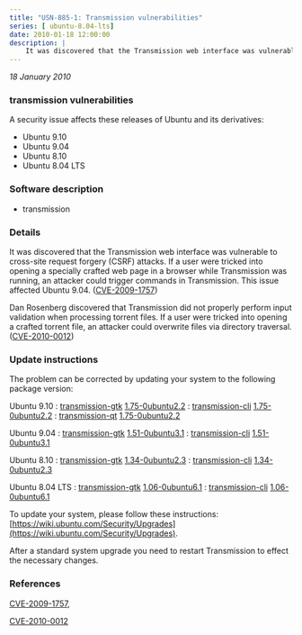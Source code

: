 ```yaml
---
title: "USN-885-1: Transmission vulnerabilities"
series: [ ubuntu-8.04-lts]
date: 2010-01-18 12:00:00
description: |
    It was discovered that the Transmission web interface was vulnerable to cross-site request forgery (CSRF) attacks. If a user were tricked into opening a specially crafted web page in a browser while Transmission was running, an attacker could trigger commands in Transmission. This issue affected Ubuntu 9.04. ([CVE-2009-1757](http://people.ubuntu.com/~ubuntu-security/cve/CVE-2009-1757))
--- 
```

 
 

*18 January 2010*

### transmission vulnerabilities

A security issue affects these releases of Ubuntu and its derivatives:

* Ubuntu 9.10
* Ubuntu 9.04
* Ubuntu 8.10
* Ubuntu 8.04 LTS

### Software description

* transmission 

### Details

It was discovered that the Transmission web interface was vulnerable to cross-site request forgery (CSRF) attacks. If a user were tricked into opening a specially crafted web page in a browser while Transmission was running, an attacker could trigger commands in Transmission. This issue affected Ubuntu 9.04. ([CVE-2009-1757](http://people.ubuntu.com/~ubuntu-security/cve/CVE-2009-1757))

Dan Rosenberg discovered that Transmission did not properly perform input validation when processing torrent files. If a user were tricked into opening a crafted torrent file, an attacker could overwrite files via directory traversal. ([CVE-2010-0012](http://people.ubuntu.com/~ubuntu-security/cve/CVE-2010-0012)) 

### Update instructions

The problem can be corrected by updating your system to the following package version:

Ubuntu 9.10
 : [transmission-gtk](https://launchpad.net/ubuntu/+source/transmission) <span> [1.75-0ubuntu2.2](https://launchpad.net/ubuntu/+source/transmission/1.75-0ubuntu2.2) </span> 
 : [transmission-cli](https://launchpad.net/ubuntu/+source/transmission) <span> [1.75-0ubuntu2.2](https://launchpad.net/ubuntu/+source/transmission/1.75-0ubuntu2.2) </span> 
 : [transmission-qt](https://launchpad.net/ubuntu/+source/transmission) <span> [1.75-0ubuntu2.2](https://launchpad.net/ubuntu/+source/transmission/1.75-0ubuntu2.2) </span> 

Ubuntu 9.04
 : [transmission-gtk](https://launchpad.net/ubuntu/+source/transmission) <span> [1.51-0ubuntu3.1](https://launchpad.net/ubuntu/+source/transmission/1.51-0ubuntu3.1) </span> 
 : [transmission-cli](https://launchpad.net/ubuntu/+source/transmission) <span> [1.51-0ubuntu3.1](https://launchpad.net/ubuntu/+source/transmission/1.51-0ubuntu3.1) </span> 

Ubuntu 8.10
 : [transmission-gtk](https://launchpad.net/ubuntu/+source/transmission) <span> [1.34-0ubuntu2.3](https://launchpad.net/ubuntu/+source/transmission/1.34-0ubuntu2.3) </span> 
 : [transmission-cli](https://launchpad.net/ubuntu/+source/transmission) <span> [1.34-0ubuntu2.3](https://launchpad.net/ubuntu/+source/transmission/1.34-0ubuntu2.3) </span> 

Ubuntu 8.04 LTS
 : [transmission-gtk](https://launchpad.net/ubuntu/+source/transmission) <span> [1.06-0ubuntu6.1](https://launchpad.net/ubuntu/+source/transmission/1.06-0ubuntu6.1) </span> 
 : [transmission-cli](https://launchpad.net/ubuntu/+source/transmission) <span> [1.06-0ubuntu6.1](https://launchpad.net/ubuntu/+source/transmission/1.06-0ubuntu6.1) </span> 

To update your system, please follow these instructions: [https://wiki.ubuntu.com/Security/Upgrades](https://wiki.ubuntu.com/Security/Upgrades).

After a standard system upgrade you need to restart Transmission to effect the necessary changes. 

### References

 
 [CVE-2009-1757](http://people.ubuntu.com/~ubuntu-security/cve/CVE-2009-1757), 

 [CVE-2010-0012](http://people.ubuntu.com/~ubuntu-security/cve/CVE-2010-0012)
 

